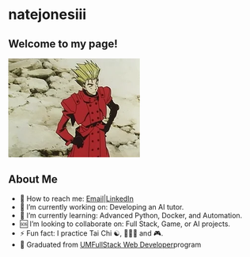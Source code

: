 # natejonesiii

## Welcome to my page!

![](./img/thumbsUp.webp/)

## About Me

- 📩 How to reach me: [Email](15nate.jones@gmail.com)|[LinkedIn](https://linkedin.com/in/nathaniel-jones)
- 🔭 I’m currently working on: Developing an AI tutor.
- 🏫 I’m currently learning: Advanced Python, Docker, and Automation.
- 🆘 I’m looking to collaborate on: Full Stack, Game, or AI projects.
- ⚡ Fun fact: I practice Tai Chi ☯, 🏋🏾‍♀️ and 🎮.
- 📜 Graduated from [UM](https://bootcamp.miami.edu/coding/)[FullStack Web Developer](https://www.credential.net/ecb74684-5872-405d-883a-69eb7b734be4)program
